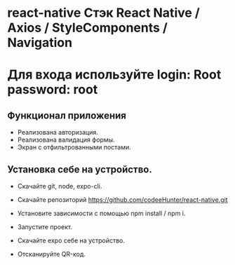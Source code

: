 # react-native Стэк React Native / Axios / StyleComponents / Navigation

# Для входа используйте login: Root password: root

## Функционал приложения

- Реализована авторизация.
- Реализована валидация формы.
- Экран с отфильтрованными постами.

## Установка себе на устройство.

- Скачайте git, node, expo-cli.
- Скачайте репозиторий https://github.com/codeeHunter/react-native.git
- Установите зависимости с помощью npm install / npm i.
- Запустите проект.

- Скачайте expo себе на устройство.
- Отсканируйте QR-код.
